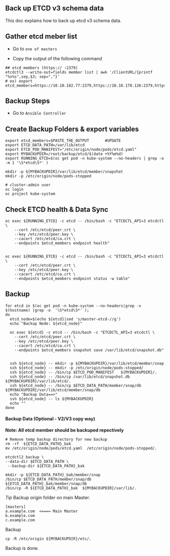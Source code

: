 Back up ETCD v3 schema data
------------------------------

This doc explains how to back up etcd v3 schema data. 

## Gather etcd meber list

- Go to `one of masters`

- Copy the output of the following command
```
## etcd members (https:// :2379)
etcdctl3 --write-out=fields member list | awk '/ClientURL/{printf "%s%s",sep,$3; sep=","}'
# ex) export etcd_members=https://10.10.182.77:2379,https://10.10.178.126:2379,https://10.10.178.125:2379
```

## Backup Steps
- Go to `Ansible Controller`


## Create Backup Folders & export variables
```
export etcd_members=$PASTE_THE_OUTPUT       #UPDATE
export ETCD_DATA_PATH=/var/lib/etcd
export ETCD_POD_MANIFEST="/etc/origin/node/pods/etcd.yaml"
export MYBACKUPDIR=/root/backup/etcd/$(date +%Y%m%d)
export RUNNING_ETCD=$(oc get pod -n kube-system --no-headers | grep -o -m 1 '\S*etcd\S*' )

mkdir -p ${MYBACKUPDIR}/var/lib/etcd/member/snapshot
mkdir -p /etc/origin/node/pods-stopped

# cluster-admin user
oc login 
oc project kube-system

```

## Check ETCD health & Data Sync
```
oc exec ${RUNNING_ETCD} -c etcd -- /bin/bash -c "ETCDCTL_API=3 etcdctl \
    --cert /etc/etcd/peer.crt \
    --key /etc/etcd/peer.key \
    --cacert /etc/etcd/ca.crt \
    --endpoints $etcd_members endpoint health"


oc exec ${RUNNING_ETCD} -c etcd -- /bin/bash -c "ETCDCTL_API=3 etcdctl \
    --cert /etc/etcd/peer.crt \
    --key /etc/etcd/peer.key \
    --cacert /etc/etcd/ca.crt \
    --endpoints $etcd_members endpoint status -w table"
```

## Backup 
```
for etcd in $(oc get pod -n kube-system --no-headers|grep -v $(hostname) |grep -o  '\S*etcd\S*' );
do
  etcd_node=$(echo ${etcd}|sed 's/master-etcd-//g')
  echo "Backup Node: ${etcd_node}"

  oc exec ${etcd} -c etcd -- /bin/bash -c "ETCDCTL_API=3 etcdctl \
    --cert /etc/etcd/peer.crt \
    --key /etc/etcd/peer.key \
    --cacert /etc/etcd/ca.crt \
    --endpoints $etcd_members snapshot save /var/lib/etcd/snapshot.db"


  ssh ${etcd_node} -- mkdir -p ${MYBACKUPDIR}/var/lib/etcd/member/snap
  ssh ${etcd_node} -- mkdir -p /etc/origin/node/pods-stopped/
  ssh ${etcd_node} -- /bin/cp $ETCD_POD_MANIFEST   ${MYBACKUPDIR}/.
  ssh ${etcd_node} -- /bin/cp /var/lib/etcd/snapshot.db ${MYBACKUPDIR}/var/lib/etcd/. 
  ssh ${etcd_node} -- /bin/cp $ETCD_DATA_PATH/member/snap/db ${MYBACKUPDIR}/var/lib/etcd/member/snap/db
  echo "Backup Data==>"
  ssh ${etcd_node} -- ls ${MYBACKUPDIR}
  echo ""
done 
```


  #### Backup Data (Optional - V2/V3 copy way) 
  **Note: All etcd member should be backuped repectively**
  ```
  # Remove temp backup directory for new backup
  rm -rf  ${ETCD_DATA_PATH}_bak 
  mv /etc/origin/node/pods/etcd.yaml  /etc/origin/node/pods-stopped/.

  etcdctl2 backup \
  --data-dir $ETCD_DATA_PATH \
   --backup-dir ${ETCD_DATA_PATH}_bak

  mkdir -p ${ETCD_DATA_PATH}_bak/member/snap
  /bin/cp $ETCD_DATA_PATH/member/snap/db ${ETCD_DATA_PATH}_bak/member/snap/db
  /bin/cp -R ${ETCD_DATA_PATH}_bak  ${MYBACKUPDIR}/var/lib/.
  ```


*Tip*
Backup origin folder on main Master.
```
[masters]
a.example.com  <==== Main Master
b.example.com
c.example.com
```
Backup
```
cp -R /etc/origin ${MYBACKUPDIR}/etc/.
```



Backup is done.
